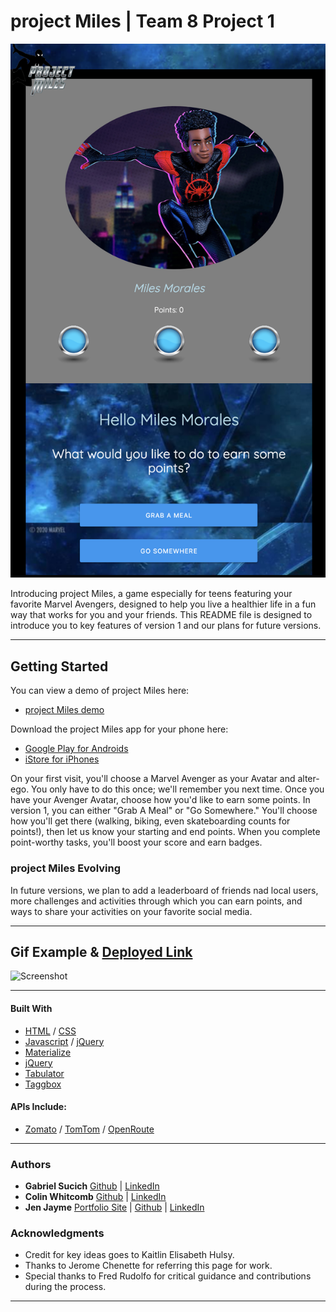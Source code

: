 # project Miles | Team 8 Project 1 

![Screenshot](assets/images/ss-mm.PNG)

Introducing project Miles, a game especially for teens featuring your favorite Marvel Avengers, designed to help you live a healthier life in a fun way that works for you and your friends.  This README file is designed to introduce you to key features of version 1 and our plans for future versions.
____
## Getting Started

You can view a demo of project Miles here: 
* [project Miles demo](https://gabesucich.github.io/Project1_CGJK/)

Download the project Miles app for your phone here:
* [Google Play for Androids](https://play.google.com/apps) 
* [iStore for iPhones](https://www.apple.com/ios/app-store/)

On your first visit, you'll choose a Marvel Avenger as your Avatar and alter-ego.  You only have to do this once; we'll remember you next time.  Once you have your Avenger Avatar, choose how you'd like to earn some points.  In version 1, you can either "Grab A Meal" or "Go Somewhere."  You'll choose how you'll get there (walking, biking, even skateboarding counts for points!), then let us know your starting and end points.  When you complete point-worthy tasks, you'll boost your score and earn badges.  

### project Miles Evolving

In future versions, we plan to add a leaderboard of friends nad local users, more challenges and activities through which you can earn points, and ways to share your activities on your favorite social media.
__________

## Gif Example & [Deployed Link](https://gabesucich.github.io/Project1_CGJK/)

![Screenshot](assets/images/srpm.gif)

__________________

#### Built With

* [HTML](https://developer.mozilla.org/en-US/docs/Web/HTML) / [CSS](https://developer.mozilla.org/en-US/docs/Web/CSS)
* [Javascript](https://developer.mozilla.org/en-US/docs/Web/JavaScript) / [jQuery](https://jquery.com/)
* [Materialize](https://materializecss.com/)
* [jQuery](https://jquery.com/)
* [Tabulator](http://tabulator.info/)
* [Taggbox](https://taggbox.com/)


#### APIs Include:
* [Zomato](https://developers.zomato.com/api) / [TomTom](https://developer.tomtom.com/)
 / [OpenRoute](https://openrouteservice.org/)
_____

### Authors
* **Gabriel Sucich** [Github](https://github.com/GabeSucich) | [LinkedIn](https://www.linkedin.com/in/gabriel-sucich-6a28a71a8/)
* **Colin Whitcomb** [Github](https://github.com/Colin-Whitcomb) | [LinkedIn](https://www.linkedin.com/in/colin-whitcomb-b808301a6/)
* **Jen Jayme** [Portfolio Site](www.jaymedev.com) | [Github](https://github.com/jenjayme) | [LinkedIn](https://www.linkedin.com/jenjayme)


### Acknowledgments
* Credit for key ideas goes to Kaitlin Elisabeth Hulsy.
* Thanks to Jerome Chenette for referring this page for work.
* Special thanks to Fred Rudolfo for critical guidance and contributions during the process.
___

